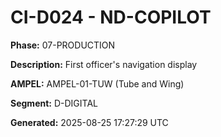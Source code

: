 # CI-D024 - ND-COPILOT

**Phase:** 07-PRODUCTION

**Description:** First officer's navigation display

**AMPEL:** AMPEL-01-TUW (Tube and Wing)

**Segment:** D-DIGITAL

**Generated:** 2025-08-25 17:27:29 UTC
